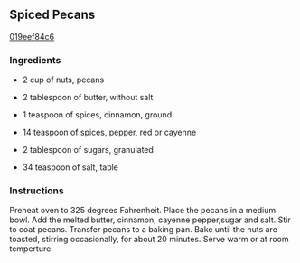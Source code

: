 ## Spiced Pecans

[019eef84c6](http://www.food.com/recipe/spiced-pecans-466935)

### Ingredients

 - 2 cup of nuts, pecans

 - 2 tablespoon of butter, without salt

 - 1 teaspoon of spices, cinnamon, ground

 - 14 teaspoon of spices, pepper, red or cayenne

 - 2 tablespoon of sugars, granulated

 - 34 teaspoon of salt, table

### Instructions

Preheat oven to 325 degrees Fahrenheit. Place the pecans in a medium bowl. Add the melted butter, cinnamon, cayenne pepper,sugar and salt. Stir to coat pecans. Transfer pecans to a baking pan. Bake until the nuts are toasted, stirring occasionally, for about 20 minutes. Serve warm or at room temperture.